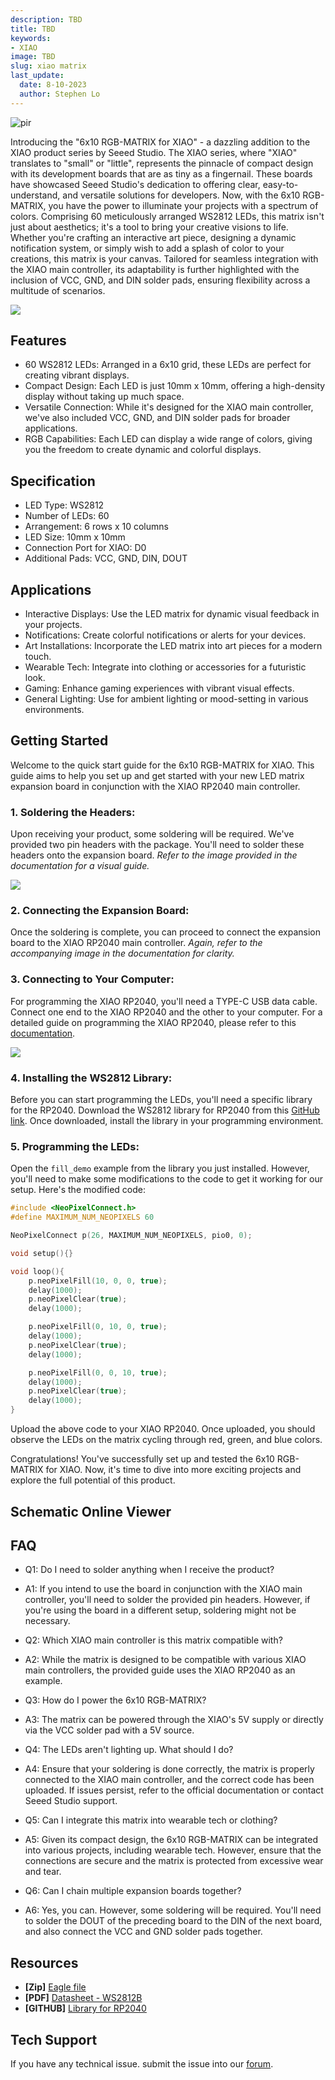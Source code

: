 ```yaml
---
description: TBD
title: TBD
keywords:
- XIAO
image: TBD
slug: xiao matrix
last_update:
  date: 8-10-2023
  author: Stephen Lo
---
```


<p style={{textAlign: 'center'}}><img src="https://raw.githubusercontent.com/Longan-Labs/XIAO_MATRIX_RES/main/images/1-6x10-RGB-MATRIX-for-XIAO-45font.jpg" alt="pir" width={600} height="auto" /></p>

Introducing the "6x10 RGB-MATRIX for XIAO" - a dazzling addition to the XIAO product series by Seeed Studio. The XIAO series, where "XIAO" translates to "small" or "little", represents the pinnacle of compact design with its development boards that are as tiny as a fingernail. These boards have showcased Seeed Studio's dedication to offering clear, easy-to-understand, and versatile solutions for developers. Now, with the 6x10 RGB-MATRIX, you have the power to illuminate your projects with a spectrum of colors. Comprising 60 meticulously arranged WS2812 LEDs, this matrix isn't just about aesthetics; it's a tool to bring your creative visions to life. Whether you're crafting an interactive art piece, designing a dynamic notification system, or simply wish to add a splash of color to your creations, this matrix is your canvas. Tailored for seamless integration with the XIAO main controller, its adaptability is further highlighted with the inclusion of VCC, GND, and DIN solder pads, ensuring flexibility across a multitude of scenarios.
<p style={{textAlign: 'center'}}><a href="https://www.seeedstudio.com/-Grove-VOC-and-eCO2-Gas-Sensor-(SGP30)-p-3071.html" target="_blank"><img src="https://files.seeedstudio.com/wiki/Seeed-WiKi/docs/images/300px-Get_One_Now_Banner-ragular.png" /></a></p>

## Features

- 60 WS2812 LEDs: Arranged in a 6x10 grid, these LEDs are perfect for creating vibrant displays.
- Compact Design: Each LED is just 10mm x 10mm, offering a high-density display without taking up much space.
- Versatile Connection: While it's designed for the XIAO main controller, we've also included VCC, GND, and DIN solder pads for broader applications.
- RGB Capabilities: Each LED can display a wide range of colors, giving you the freedom to create dynamic and colorful displays.

## Specification

- LED Type: WS2812
- Number of LEDs: 60
- Arrangement: 6 rows x 10 columns
- LED Size: 10mm x 10mm
- Connection Port for XIAO: D0
- Additional Pads: VCC, GND, DIN, DOUT

## Applications

- Interactive Displays: Use the LED matrix for dynamic visual feedback in your projects.
- Notifications: Create colorful notifications or alerts for your devices.
- Art Installations: Incorporate the LED matrix into art pieces for a modern touch.
- Wearable Tech: Integrate into clothing or accessories for a futuristic look.
- Gaming: Enhance gaming experiences with vibrant visual effects.
- General Lighting: Use for ambient lighting or mood-setting in various environments.


## Getting Started


Welcome to the quick start guide for the 6x10 RGB-MATRIX for XIAO. This guide aims to help you set up and get started with your new LED matrix expansion board in conjunction with the XIAO RP2040 main controller.

### 1. Soldering the Headers:
Upon receiving your product, some soldering will be required. We've provided two pin headers with the package. You'll need to solder these headers onto the expansion board. 
*Refer to the image provided in the documentation for a visual guide.*

![](https://raw.githubusercontent.com/Longan-Labs/XIAO_MATRIX_RES/main/images/solder.jpg)

### 2. Connecting the Expansion Board:
Once the soldering is complete, you can proceed to connect the expansion board to the XIAO RP2040 main controller.
*Again, refer to the accompanying image in the documentation for clarity.*

### 3. Connecting to Your Computer:
For programming the XIAO RP2040, you'll need a TYPE-C USB data cable. Connect one end to the XIAO RP2040 and the other to your computer. For a detailed guide on programming the XIAO RP2040, please refer to this [documentation](https://wiki.seeedstudio.com/XIAO-RP2040/).

![](https://github.com/Longan-Labs/XIAO_MATRIX_RES/blob/main/images/usb.jpg)

### 4. Installing the WS2812 Library:
Before you can start programming the LEDs, you'll need a specific library for the RP2040. Download the WS2812 library for RP2040 from this [GitHub link](https://github.com/MrYsLab/NeoPixelConnect). Once downloaded, install the library in your programming environment.

### 5. Programming the LEDs:
Open the `fill_demo` example from the library you just installed. However, you'll need to make some modifications to the code to get it working for our setup. Here's the modified code:

```cpp
#include <NeoPixelConnect.h>
#define MAXIMUM_NUM_NEOPIXELS 60

NeoPixelConnect p(26, MAXIMUM_NUM_NEOPIXELS, pio0, 0);

void setup(){}

void loop(){
    p.neoPixelFill(10, 0, 0, true);
    delay(1000);
    p.neoPixelClear(true);
    delay(1000);

    p.neoPixelFill(0, 10, 0, true);
    delay(1000);
    p.neoPixelClear(true);
    delay(1000);

    p.neoPixelFill(0, 0, 10, true);
    delay(1000);
    p.neoPixelClear(true);
    delay(1000);
}
```

Upload the above code to your XIAO RP2040. Once uploaded, you should observe the LEDs on the matrix cycling through red, green, and blue colors.

Congratulations! You've successfully set up and tested the 6x10 RGB-MATRIX for XIAO. Now, it's time to dive into more exciting projects and explore the full potential of this product.

## Schematic Online Viewer

<div className="altium-ecad-viewer" data-project-src="https://github.com/Longan-Labs/XIAO_MATRIX_RES/raw/main/EAGLE_XIAO_MATRIX.zip" style={{borderRadius: '0px 0px 4px 4px', height: 500, borderStyle: 'solid', borderWidth: 1, borderColor: 'rgb(241, 241, 241)', overflow: 'hidden', maxWidth: 1280, maxHeight: 700, boxSizing: 'border-box'}}>
</div>

## FAQ

- Q1: Do I need to solder anything when I receive the product?
- A1: If you intend to use the board in conjunction with the XIAO main controller, you'll need to solder the provided pin headers. However, if you're using the board in a different setup, soldering might not be necessary.

- Q2: Which XIAO main controller is this matrix compatible with?
- A2: While the matrix is designed to be compatible with various XIAO main controllers, the provided guide uses the XIAO RP2040 as an example.

- Q3: How do I power the 6x10 RGB-MATRIX?
- A3: The matrix can be powered through the XIAO's 5V supply or directly via the VCC solder pad with a 5V source.

- Q4: The LEDs aren't lighting up. What should I do?
- A4: Ensure that your soldering is done correctly, the matrix is properly connected to the XIAO main controller, and the correct code has been uploaded. If issues persist, refer to the official documentation or contact Seeed Studio support.

- Q5: Can I integrate this matrix into wearable tech or clothing?
- A5: Given its compact design, the 6x10 RGB-MATRIX can be integrated into various projects, including wearable tech. However, ensure that the connections are secure and the matrix is protected from excessive wear and tear.

- Q6: Can I chain multiple expansion boards together?
- A6: Yes, you can. However, some soldering will be required. You'll need to solder the DOUT of the preceding board to the DIN of the next board, and also connect the VCC and GND solder pads together.

## Resources

- **[Zip]** [Eagle file](https://github.com/Longan-Labs/XIAO_MATRIX_RES/raw/main/EAGLE_XIAO_MATRIX.zip)
- **[PDF]** [Datasheet - WS2812B](https://github.com/Longan-Labs/XIAO_MATRIX_RES/blob/main/WS2812B-1010-DATASHEET.PDF)
- **[GITHUB]** [Library for RP2040](https://github.com/MrYsLab/NeoPixelConnect)

## Tech Support
If you have any technical issue.  submit the issue into our [forum](https://forum.seeedstudio.com/).